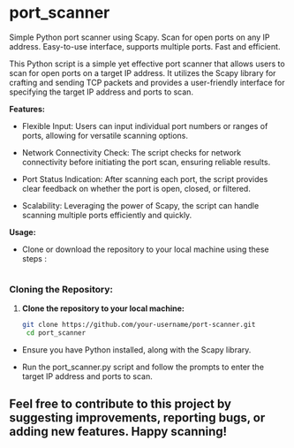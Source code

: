 # port_scanner


Simple Python port scanner using Scapy. Scan for open ports on any IP address. Easy-to-use interface, supports multiple ports. Fast and efficient.


This Python script is a simple yet effective port scanner that allows users to scan for open ports on a target IP address. It utilizes the Scapy library for crafting and sending TCP packets and provides a user-friendly interface for specifying the target IP address and ports to scan.

**Features:**

* Flexible Input: Users can input individual port numbers or ranges of ports, allowing for versatile scanning options.

* Network Connectivity Check: The script checks for network connectivity before initiating the port scan, ensuring reliable results.

* Port Status Indication: After scanning each port, the script provides clear feedback on whether the port is open, closed, or filtered.

* Scalability: Leveraging the power of Scapy, the script can handle scanning multiple ports efficiently and quickly.


**Usage:**

+ Clone or download the repository to your local machine using these steps :

   ```markdown
### Cloning the Repository:

1. **Clone the repository to your local machine:**
   ```bash
   git clone https://github.com/your-username/port-scanner.git
    cd port_scanner

+ Ensure you have Python installed, along with the Scapy library.

+ Run the port_scanner.py script and follow the prompts to enter the target IP address and ports to scan.


## Feel free to contribute to this project by suggesting improvements, reporting bugs, or adding new features. Happy scanning!
